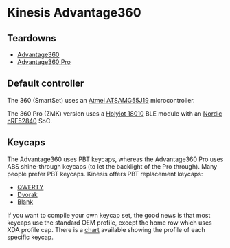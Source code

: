 # Kinesis Advantage360

## Teardowns

* [Advantage360](https://photos.google.com/share/AF1QipMO6eK1UNlVNwmLKXALq_Ccbw8jr64TqkqfPVOZEwltHfH8h0rPek8T4rtmxYENIg?pli=1&key=X3g0SDYyOGt6SW14ck1LN1pCeDg3ZlpYOUVQMHNn)
* [Advantage360 Pro](https://imgur.com/a/GZF2vBq)

## Default controller

The 360 (SmartSet) uses an [Atmel ATSAMG55J19](https://www.microchip.com/en-us/product/atsamg55) microcontroller.

The 360 Pro (ZMK) version uses a [Holyiot
18010](http://www.holyiot.com/eacp_view.asp?id=278) BLE module with an [Nordic
nRF52840](https://www.nordicsemi.com/products/nrf52840) SoC.

## Keycaps

The Advantage360 uses PBT keycaps, whereas the Advantage360 Pro uses ABS
shine-through keycaps (to let the backlight of the Pro through). Many people
prefer PBT keycaps. Kinesis offers PBT replacement keycaps:

* [QWERTY](https://kinesis-ergo.com/shop/kc360-qw/)
* [Dvorak](https://kinesis-ergo.com/shop/kc360-dv/)
* [Blank](https://kinesis-ergo.com/shop/kc360-bk/)

If you want to compile your own keycap set, the good news is that most keycaps
use the standard OEM profile, except the home row which uses XDA profile cap.
There is a
[chart](https://preview.redd.it/nkh5gsd8tvaa1.jpg?width=3910&format=pjpg&auto=webp&v=enabled&s=55788079dde9978e0dd3f3ef2b30d33210fd9223)
available showing the profile of each specific keycap.
